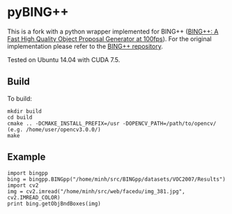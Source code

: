 # pyBING++

This is a fork with a python wrapper implemented for BING++ ([BING++: A Fast High Quality Object Proposal Generator at 100fps](http://arxiv.org/abs/1511.04511)). For the original implementation please refer to the [BING++ repository](https://github.com/tolga-b/BINGpp).

Tested on Ubuntu 14.04 with CUDA 7.5.


## Build
To build:
```
mkdir build
cd build
cmake .. -DCMAKE_INSTALL_PREFIX=/usr -DOPENCV_PATH=/path/to/opencv/ (e.g. /home/user/opencv3.0.0/)
make
```


## Example

```
import bingpp
bing = bingpp.BINGpp("/home/minh/src/BINGpp/datasets/VOC2007/Results")
import cv2
img = cv2.imread("/home/minh/src/web/facedu/img_381.jpg", cv2.IMREAD_COLOR)
print bing.getObjBndBoxes(img)
```
